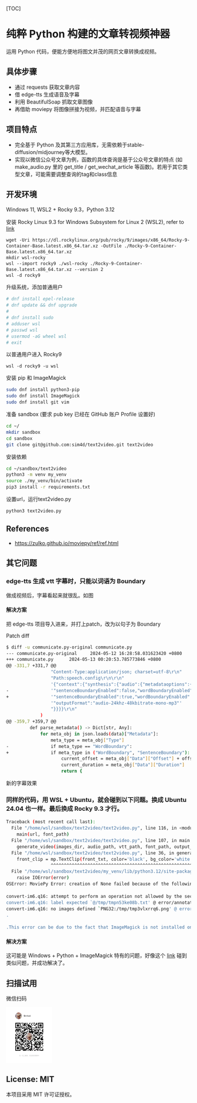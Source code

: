 [TOC]

# 纯粹 Python 构建的文章转视频神器
运用 Python 代码，便能方便地将图文并茂的网页文章转换成视频。

## 具体步骤
- 通过 requests 获取文章内容
- 借 edge-tts 生成语音及字幕
- 利用 BeautifulSoap 抓取文章图像
- 再借助 moviepy 将图像拼接为视频，并匹配语音与字幕

## 项目特点
- 完全基于 Python 及其第三方应用库，无需依赖于stable-diffusion/midjourney等大模型。
- 实现以微信公众号文章为例，函数的具体查询是基于公众号文章的特点 (如 make_audio.py 里的 get_title / get_wechat_article 等函数)。若用于其它类型文章，可能需要调整查询的tag和class信息

## 开发环境
Windows 11, WSL2 + Rocky 9.3，Python 3.12

安装 Rocky Linux 9.3 for Windows Subsystem for Linux 2 (WSL2), refer to [link](https://docs.rockylinux.org/guides/interoperability/import_rocky_to_wsl/)

```Windows PowerShell
wget -Uri https://dl.rockylinux.org/pub/rocky/9/images/x86_64/Rocky-9-Container-Base.latest.x86_64.tar.xz -OutFile ./Rocky-9-Container-Base.latest.x86_64.tar.xz
mkdir wsl-rocky
wsl --import rocky9 ./wsl-rocky ./Rocky-9-Container-Base.latest.x86_64.tar.xz --version 2
wsl -d rocky9
```

升级系统，添加普通用户
```bash
# dnf install epel-release
# dnf update && dnf upgrade
#
# dnf install sudo
# adduser wsl
# passwd wsl
# usermod -aG wheel wsl
# exit
```

以普通用户进入 Rocky9
```Windows PowerShell
wsl -d rocky9 -u wsl
```

安装 pip 和 ImageMagick

```bash
sudo dnf install python3-pip
sudo dnf install ImageMagick
sudo dnf install git vim
```

准备 sandbox (要求 pub key 已经在 GitHub 账户 Profile 设置好)

```bash
cd ~/
mkdir sandbox
cd sandbox
git clone git@github.com:sim4d/text2video.git text2video
```


安装依赖

```bash
cd ~/sandbox/text2video
python3 -m venv my_venv
source ./my_venv/bin/activate
pip3 install -r requirements.txt
```

设置url，运行text2video.py

```
python3 text2video.py
```

## References
- https://zulko.github.io/moviepy/ref/ref.html

## 其它问题
### edge-tts 生成 vtt 字幕时，只能以词语为 Boundary
做成视频后，字幕看起来就很乱。如图

#### 解决方案
把 edge-tts 项目导入进来，并打上patch，改为以句子为 Boundary

Patch diff
```bash
$ diff -u communicate.py-original communicate.py
--- communicate.py-original     2024-05-12 16:28:58.031623420 +0800
+++ communicate.py      2024-05-13 00:20:53.785773846 +0800
@@ -331,7 +331,7 @@
                 "Content-Type:application/json; charset=utf-8\r\n"
                 "Path:speech.config\r\n\r\n"
                 '{"context":{"synthesis":{"audio":{"metadataoptions":{'
-                '"sentenceBoundaryEnabled":false,"wordBoundaryEnabled":true},'
+                '"sentenceBoundaryEnabled":true,"wordBoundaryEnabled":false},'
                 '"outputFormat":"audio-24khz-48kbitrate-mono-mp3"'
                 "}}}}\r\n"
             )
@@ -359,7 +359,7 @@
         def parse_metadata() -> Dict[str, Any]:
             for meta_obj in json.loads(data)["Metadata"]:
                 meta_type = meta_obj["Type"]
-                if meta_type == "WordBoundary":
+                if meta_type in ("WordBoundary", "SentenceBoundary"):
                     current_offset = meta_obj["Data"]["Offset"] + offset_compensation
                     current_duration = meta_obj["Data"]["Duration"]
                     return {
```

新的字幕效果


### 同样的代码，用 WSL + Ubuntu，就会碰到以下问题。换成 Ubuntu 24.04 也一样。最后换成 Rocky 9.3 才行。

```bash
Traceback (most recent call last):
  File "/home/wsl/sandbox/text2video/text2video.py", line 116, in <module>
    main(url, font_path)
  File "/home/wsl/sandbox/text2video/text2video.py", line 107, in main
    generate_video(images_dir, audio_path, vtt_path, font_path, output_path, front_txt, title_txt)
  File "/home/wsl/sandbox/text2video/text2video.py", line 36, in generate_video
    front_clip = mp.TextClip(front_txt, color='black', bg_color='white', font=font_path, align='West', kerning=5, fontsize=18)
                 ^^^^^^^^^^^^^^^^^^^^^^^^^^^^^^^^^^^^^^^^^^^^^^^^^^^^^^^^^^^^^^^^^^^^^^^^^^^^^^^^^^^^^^^^^^^^^^^^^^^^^^^^^^^^^
  File "/home/wsl/sandbox/text2video/my_venv/lib/python3.12/site-packages/moviepy/video/VideoClip.py", line 1146, in __init__
    raise IOError(error)
OSError: MoviePy Error: creation of None failed because of the following error:

convert-im6.q16: attempt to perform an operation not allowed by the security policy `@/tmp/tmpn53ke08b.txt' @ error/property.c/InterpretImageProperties/3771.
convert-im6.q16: label expected `@/tmp/tmpn53ke08b.txt' @ error/annotate.c/GetMultilineTypeMetrics/782.
convert-im6.q16: no images defined `PNG32:/tmp/tmp3vlxrrq6.png' @ error/convert.c/ConvertImageCommand/3234.
.

.This error can be due to the fact that ImageMagick is not installed on your computer, or (for Windows users) that you didn't specify the path to the ImageMagick binary in file conf.py, or that the path you specified is incorrect
```
#### 解决方案
这可能是 Windows + Python + ImageMagick 特有的问题，好像这个 [link](https://www.toymoban.com/news/detail-486297.html) 碰到类似问题，并成功解决了。

## 扫描试用
微信扫码

<img class="image_resized" style="aspect-ratio:796/960;width:25%;" src="./VideoAccount.jpg" alt="视频号">

## License: MIT
本项目采用 MIT 许可证授权。
